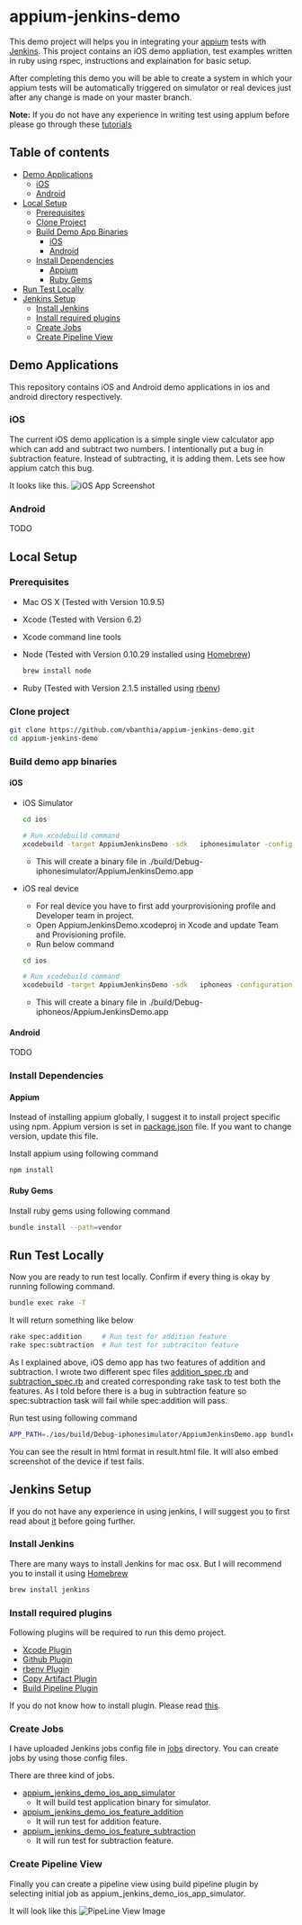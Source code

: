 # appium-jenkins-demo

This demo project will helps you in integrating your [appium](http://appium.io) tests with [Jenkins](http://jenkins-ci.org/). This project contains an iOS demo appliation, test examples written in ruby using rspec, instructions and explaination for basic setup. 

After completing this demo you will be able to create a system in which your appium tests will be automatically triggered on simulator or real devices just after any change is made on your master branch.

**Note:** If you do not have any experience in writing test using appium before please go through these [tutorials](http://appium.io/tutorial)


## Table of contents
- [Demo Applications](#demo-applications)
  - [iOS](#ios)
  - [Android](#android)
- [Local Setup](#local-setup)
  - [Prerequisites](#prerequisites)
  - [Clone Project](#clone-project)
  - [Build Demo App Binaries](#build-demo-app-binaries)
    - [iOS](#ios)
    - [Android](#android)
  - [Install Dependencies](#install-dependencies)
    - [Appium](#appium) 
    - [Ruby Gems](#ruby-gems)
- [Run Test Locally](#run-test-locally)
- [Jenkins Setup](#jenins-setup)
  - [Install Jenkins](#install-jenkins)
  - [Install required plugins](#install-required-plugins)
  - [Create Jobs](#create-jobs)
  - [Create Pipeline View](#create-pipeline-view)

## Demo Applications
This repository contains iOS and Android demo applications in ios and android directory respectively.

### iOS
The current iOS demo application is a simple single view calculator app which can add and subtract two numbers. I intentionally put a bug in subtraction feature. Instead of subtracting, it is adding them. Lets see how appium catch this bug.

It looks like this.
![iOS App Screenshot](images/ios_app_screenshot.png)


### Android
TODO

## Local Setup
### Prerequisites
- Mac OS X (Tested with Version 10.9.5)
- Xcode (Tested with Version 6.2)
- Xcode command line tools
- Node (Tested with Version 0.10.29 installed using [Homebrew](http://brew.sh/))
 
    ```bash
    brew install node 
    ```
- Ruby (Tested with Version 2.1.5 installed using [rbenv](https://github.com/sstephenson/rbenv))

### Clone project

```bash
git clone https://github.com/vbanthia/appium-jenkins-demo.git
cd appium-jenkins-demo
```

### Build demo app binaries
#### iOS
- iOS Simulator

  ```bash
  cd ios

  # Run xcodebuild command
  xcodebuild -target AppiumJenkinsDemo -sdk   iphonesimulator -configuration Debug clean build 
  ```

  - This will create a binary file in ./build/Debug-iphonesimulator/AppiumJenkinsDemo.app


- iOS real device
  - For real device you have to first add yourprovisioning profile and Developer team in project.
  - Open AppiumJenkinsDemo.xcodeproj in Xcode and update Team and Provisioning profile.
  - Run below command
  
  ```bash
  cd ios
  
  # Run xcodebuild command
  xcodebuild -target AppiumJenkinsDemo -sdk   iphoneos -configuration Debug clean build 
  ```
  - This will create a binary file in ./build/Debug-iphoneos/AppiumJenkinsDemo.app

#### Android
TODO

### Install Dependencies
#### Appium
Instead of installing appium globally, I suggest it to install project specific using npm. Appium version is set in [package.json](package.json) file. If you want to change version, update this file.

Install appium using following command

```bash
npm install
```

#### Ruby Gems
Install ruby gems using following command

```bash
bundle install --path=vendor
```

## Run Test Locally
Now you are ready to run test locally. Confirm if every thing is okay by running following command.

```bash
bundle exec rake -T
```

It will return something like below

```bash
rake spec:addition     # Run test for addition feature
rake spec:subtraction  # Run test for subtraciton feature
```

As I explained above, iOS demo app has two features of addition and subtraction. I wrote two different spec files [addition_spec.rb](spec/features/addition_spec.rb) and [subtraction_spec.rb](spec/features/subtraction_spec.rb) and created corresponding rake task to test both the features. As I told before there is a bug in subtraction feature so spec:subtraction task will fail while spec:addition will pass.

Run test using following command

```bash
APP_PATH=./ios/build/Debug-iphonesimulator/AppiumJenkinsDemo.app bundle exec rake spec:(addition|subtraction)
```

You can see the result in html format in result.html file. It will also embed screenshot of the device if test fails.

## Jenkins Setup
If you do not have any experience in using jenkins, I will suggest you to first read about [it](http://jenkins-ci.org/) before going further.

### Install Jenkins
There are many ways to install Jenkins for mac osx. But I will recommend you to install it using [Homebrew](http://brew.sh/)

```bash
brew install jenkins
```

### Install required plugins
Following plugins will be required to run this demo project.
- [Xcode Plugin](https://wiki.jenkins-ci.org/display/JENKINS/Xcode+Plugin)
- [Github Plugin](https://wiki.jenkins-ci.org/display/JENKINS/GitHub+Plugin)
- [rbenv Plugin](https://wiki.jenkins-ci.org/display/JENKINS/rbenv+plugin)
- [Copy Artifact Plugin](https://wiki.jenkins-ci.org/display/JENKINS/Copy+Artifact+Plugin)
- [Build Pipeline Plugin](https://wiki.jenkins-ci.org/display/JENKINS/Build+Pipeline+Plugin)

If you do not know how to install plugin. Please read [this](https://wiki.jenkins-ci.org/display/JENKINS/Plugins#Plugins-Howtoinstallplugins).

### Create Jobs
I have uploaded Jenkins jobs config file in [jobs](jobs) directory. You can create jobs by using those config files.

There are three kind of jobs.

- [appium_jenkins_demo_ios_app_simulator](jobs/appium_jenkins_demo_ios_app_simulator)
  - It will build test application binary for simulator.
- [appium_jenkins_demo_ios_feature_addition](jobs/appium_jenkins_demo_ios_feature_addition)
  - It will run test for addition feature.
- [appium_jenkins_demo_ios_feature_subtraction](jobs/appium_jenkins_demo_ios_feature_subtraction)
  - It will run test for subtraction feature.


### Create Pipeline View
Finally you can create a pipeline view using build pipeline plugin by selecting initial job as appium_jenkins_demo_ios_app_simulator.

It will look like this
![PipeLine View Image](images/pipeline_view.png)
